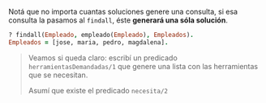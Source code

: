 Notá que no importa cuantas soluciones genere una consulta, si esa consulta la pasamos al `findall`, éste **generará una sóla solución**.

```prolog
? findall(Empleado, empleado(Empleado), Empleados).
Empleados = [jose, maria, pedro, magdalena].
```

> Veamos si queda claro: escribí un predicado `herramientasDemandadas/1` que genere una lista con las herramientas que se necesitan. 
> 
> Asumí que existe el predicado `necesita/2`



